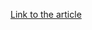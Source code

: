 [Link to the article](https://www.clearskysec.com/wp-content/uploads/2020/08/The-Kittens-are-Back-in-Town-3.pdf)
